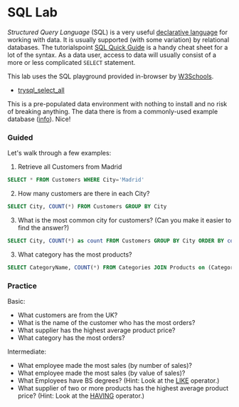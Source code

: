 # SQL Lab

_Structured Query Language_ (SQL) is a very useful [declarative language](http://en.wikipedia.org/wiki/Declarative_programming) for working with data. It is usually supported (with some variation) by relational databases. The tutorialspoint [SQL Quick Guide](http://www.tutorialspoint.com/sql/sql-quick-guide.htm) is a handy cheat sheet for a lot of the syntax. As a data user, access to data will usually consist of a more or less complicated `SELECT` statement.

This lab uses the SQL playground provided in-browser by [W3Schools](http://www.w3schools.com/).

 * [trysql_select_all](http://www.w3schools.com/sql/trysql.asp?filename=trysql_select_all)

This is a pre-populated data environment with nothing to install and no risk of breaking anything. The data there is from a commonly-used example database ([info](http://northwinddatabase.codeplex.com/)). Nice!


### Guided

Let's walk through a few examples:

1) Retrieve all Customers from Madrid

```sql
SELECT * FROM Customers WHERE City='Madrid'
```

2) How many customers are there in each City?

```sql
SELECT City, COUNT(*) FROM Customers GROUP BY City
```

3) What is the most common city for customers? (Can you make it easier to find the answer?)

```sql
SELECT City, COUNT(*) as count FROM Customers GROUP BY City ORDER BY count DESC
```

3) What category has the most products?

```sql
SELECT CategoryName, COUNT(*) FROM Categories JOIN Products on (Categories.CategoryID = Products.CategoryID) GROUP BY CategoryName
```


### Practice

Basic:

 * What customers are from the UK?
 * What is the name of the customer who has the most orders?
 * What supplier has the highest average product price?
 * What category has the most orders?

Intermediate:

 * What employee made the most sales (by number of sales)?
 * What employee made the most sales (by value of sales)?
 * What Employees have BS degrees? (Hint: Look at the [LIKE](http://www.w3schools.com/sql/sql_like.asp) operator.)
 * What supplier of two or more products has the highest average product price? (Hint: Look at the [HAVING](http://www.w3schools.com/sql/sql_having.asp) operator.)

